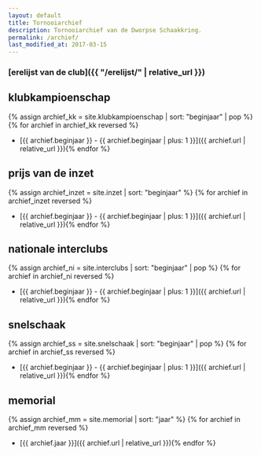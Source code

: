 ```yaml
---
layout: default
title: Tornooiarchief
description: Tornooiarchief van de Dworpse Schaakkring.
permalink: /archief/
last_modified_at: 2017-03-15
---
```

### [erelijst van de club]({{ "/erelijst/" | relative_url }})

## klubkampioenschap

{% assign archief_kk = site.klubkampioenschap | sort: "beginjaar" | pop %}
{% for archief in archief_kk reversed %}
- [{{ archief.beginjaar }} - {{ archief.beginjaar | plus: 1 }}]({{ archief.url | relative_url }}){% endfor %}

## prijs van de inzet

{% assign archief_inzet = site.inzet | sort: "beginjaar" %}
{% for archief in archief_inzet reversed %}
- [{{ archief.beginjaar }} - {{ archief.beginjaar | plus: 1 }}]({{ archief.url | relative_url }}){% endfor %}

## nationale interclubs

{% assign archief_ni = site.interclubs | sort: "beginjaar" | pop %}
{% for archief in archief_ni reversed %}
- [{{ archief.beginjaar }} - {{ archief.beginjaar | plus: 1 }}]({{ archief.url | relative_url }}){% endfor %}

## snelschaak

{% assign archief_ss = site.snelschaak | sort: "beginjaar" | pop %}
{% for archief in archief_ss reversed %}
- [{{ archief.beginjaar }} - {{ archief.beginjaar | plus: 1 }}]({{ archief.url | relative_url }}){% endfor %}

## memorial

{% assign archief_mm = site.memorial | sort: "jaar" %}
{% for archief in archief_mm reversed %}
- [{{ archief.jaar }}]({{ archief.url | relative_url }}){% endfor %}
